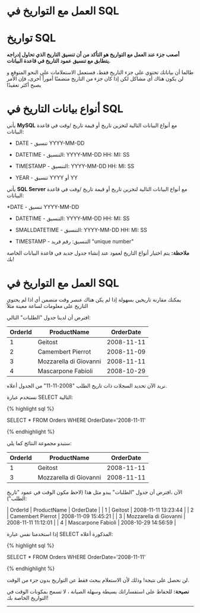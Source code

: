 # العمل مع التواريخ في SQL

# تواريخ SQL

**أصعب جزء عند العمل مع التواريخ هو التأكد من أن تنسيق التاريخ الذي تحاول إدراجه يتطابق مع تنسيق عمود التاريخ في قاعدة البيانات.**

طالما أن بياناتك تحتوي على جزء التاريخ فقط، فستعمل الاستعلامات على النحو المتوقع و لن يكون هناك أي مشاكل لكن إذا كان جزء من التاريخ متضمنًا أموراً أخرى، فإن الأمر يصبح أكثر تعقيدًا

# أنواع بيانات التاريخ في SQL

يأتي **MySQL** مع أنواع البيانات التالية لتخزين تاريخ أو قيمة تاريخ /وقت في قاعدة البيانات:

* DATE - تنسيق YYYY-MM-DD

* DATETIME - التنسيق: YYYY-MM-DD HH: MI: SS 
 
* TIMESTAMP - التنسيق: YYYY-MM-DD HH: MI: SS 

* YEAR - تنسيق YYYY أو YY

يأتي **SQL Server** مع أنواع البيانات التالية لتخزين تاريخ أو قيمة تاريخ /وقت في قاعدة البيانات:


*DATE - تنسيق YYYY-MM-DD 

* DATETIME - التنسيق: YYYY-MM-DD HH: MI: SS 

* SMALLDATETIME - التنسيق: YYYY-MM-DD HH: MI: SS 

* TIMESTAMP - التنسيق: رقم فريد "unique number"

**ملاحظة:** يتم اختيار أنواع التاريخ لعمود عند إنشاء جدول جديد في قاعدة البيانات الخاصة بك!

# العمل مع التواريخ في SQL

يمكنك مقارنة تاريخين بسهولة إذا لم يكن هناك عنصر وقت متضمن أي اذا لم يحتوي التاريخ على معلومات لساعة معينة مثلاً

افترض أن لدينا جدول "الطلبات" التالي:

| OrderId |	ProductName |	OrderDate |
| ------- | --------------- | -------------- |
| 1 |	Geitost |	2008-11-11 |
| 2 |	Camembert Pierrot  |	2008-11-09 |
| 3 |	Mozzarella di Giovanni |	2008-11-11 |
| 4 |	Mascarpone Fabioli |	2008-10-29 |

نريد الآن تحديد السجلات ذات تاريخ الطلب "2008-11-11" من الجدول أعلاه.

نستخدم عبارة SELECT التالية:





{% highlight sql %}

 SELECT * FROM Orders WHERE OrderDate='2008-11-11'

{% endhighlight %}

ستبدو مجموعة النتائج كما يلي:

|OrderId |	ProductName |	OrderDate |
| ------ | ---------------- | ---------- |
| 1 	| Geitost  |	2008-11-11 |
| 3 	| Mozzarella di Giovanni 	| 2008-11-11 |

الآن ،افترض أن جدول "الطلبات" يبدو مثل هذا (لاحظ مكون الوقت في عمود "تاريخ الطلب"):

| OrderId |	ProductName |	OrderDate |
| 1 |	Geitost |	2008-11-11 13:23:44 |
| 2 |	Camembert Pierrot |	2008-11-09 15:45:21 |
| 3 |	Mozzarella di Giovanni |	2008-11-11 11:12:01 |
| 4 |	Mascarpone Fabioli |	2008-10-29 14:56:59 |

إذا استخدمنا نفس عبارة SELECT المذكورة أعلاه:

{% highlight sql %}

 SELECT * FROM Orders WHERE OrderDate='2008-11-11'

{% endhighlight %}

لن نحصل على نتيجة! وذلك لأن الاستعلام يبحث فقط عن التواريخ بدون جزء من الوقت.

**نصيحة:** للحفاظ على استفساراتك بسيطة وسهلة الصيانة ، لا تسمح بمكونات الوقت في التواريخ الخاصة بك!

***


